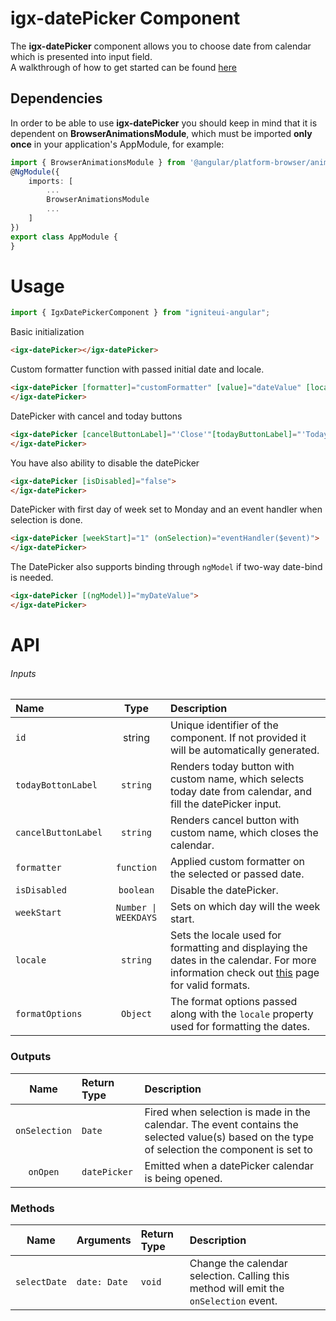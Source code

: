 # igx-datePicker Component

The **igx-datePicker** component allows you to choose date from calendar
which is presented into input field.  
A walkthrough of how to get started can be found [here](https://www.infragistics.com/products/ignite-ui-angular/angular/components/date_picker.html)

## Dependencies
In order to be able to use **igx-datePicker** you should keep in mind that it is dependent on **BrowserAnimationsModule**,
which must be imported **only once** in your application's AppModule, for example:
```typescript
import { BrowserAnimationsModule } from '@angular/platform-browser/animations';
@NgModule({
	imports: [
		...
        BrowserAnimationsModule
        ...
	]
})
export class AppModule {
}
```

# Usage
```typescript
import { IgxDatePickerComponent } from "igniteui-angular";
```

Basic initialization
```html
<igx-datePicker></igx-datePicker>
```
Custom formatter function with passed initial date and locale.
```html
<igx-datePicker [formatter]="customFormatter" [value]="dateValue" [locale]="'en-US'">
</igx-datePicker>
```

DatePicker with cancel and today buttons
```html
<igx-datePicker [cancelButtonLabel]="'Close'"[todayButtonLabel]="'Today'">
</igx-datePicker>
```

You have also ability to disable the datePicker
```html
<igx-datePicker [isDisabled]="false">
</igx-datePicker>
```

DatePicker with first day of week set to Monday and an event handler when selection is done.
```html
<igx-datePicker [weekStart]="1" (onSelection)="eventHandler($event)">
</igx-datePicker>
```

The DatePicker also supports binding through `ngModel` if two-way date-bind is needed.
```html
<igx-datePicker [(ngModel)]="myDateValue">
</igx-datePicker>
```

# API

###### Inputs
| Name   |      Type      |  Description |
|:----------|:-------------:|:------|
| `id` | string | Unique identifier of the component. If not provided it will be automatically generated.|
| `todayBottonLabel` | `string` | Renders today button with custom name, which selects today date from calendar, and fill the datePicker input. |
| `cancelButtonLabel` | `string` | Renders cancel button with custom name, which closes the calendar. |
| `formatter` | `function` | Applied custom formatter on the selected or passed date. |
| `isDisabled` | `boolean` | Disable the datePicker. |
| `weekStart`| `Number \| WEEKDAYS` | Sets on which day will the week start. |
| `locale` | `string` | Sets the locale used for formatting and displaying the dates in the calendar. For more information check out [this](https://developer.mozilla.org/en-US/docs/Web/JavaScript/Reference/Global_Objects/Intl) page for valid formats. |
| `formatOptions` | `Object` | The format options passed along with the `locale` property used for formatting the dates. |

### Outputs
| Name | Return Type | Description |
|:--:|:---|:---|
| `onSelection` | `Date` | Fired when selection is made in the calendar. The event contains the selected value(s) based on the type of selection the component is set to |
| `onOpen`  | `datePicker` | Emitted when a datePicker calendar is being opened.  |

### Methods
| Name   | Arguments | Return Type | Description |
|:----------:|:------|:------|:------|
| `selectDate` | `date: Date` | `void` | Change the calendar selection. Calling this method will emit the `onSelection` event. |
